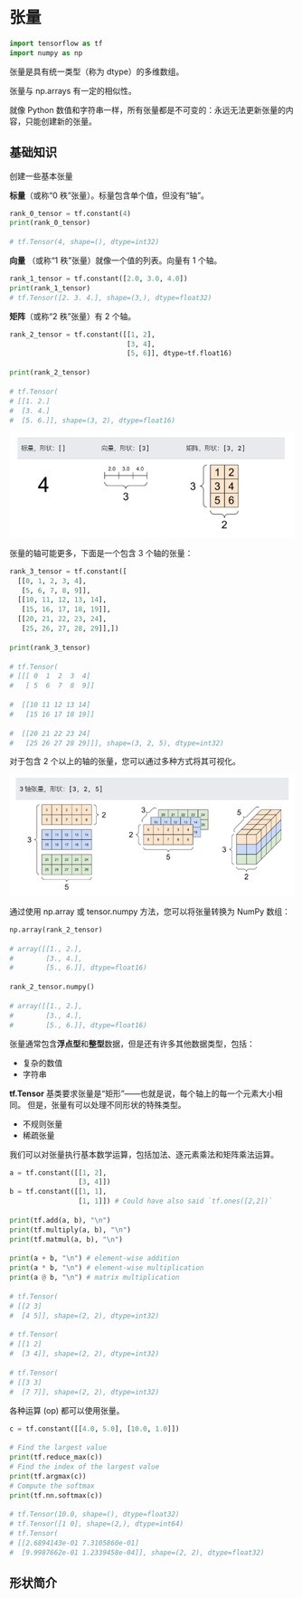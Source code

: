 # 张量

```python
import tensorflow as tf
import numpy as np
```

张量是具有统一类型（称为 dtype）的多维数组。

张量与 np.arrays 有一定的相似性。

就像 Python 数值和字符串一样，所有张量都是不可变的：永远无法更新张量的内容，只能创建新的张量。

## 基础知识

创建一些基本张量

**标量**（或称“0 秩”张量）。标量包含单个值，但没有“轴”。

```python
rank_0_tensor = tf.constant(4)
print(rank_0_tensor)

# tf.Tensor(4, shape=(), dtype=int32)
```

**向量** （或称“1 秩”张量）就像一个值的列表。向量有 1 个轴。

```python
rank_1_tensor = tf.constant([2.0, 3.0, 4.0])
print(rank_1_tensor)
# tf.Tensor([2. 3. 4.], shape=(3,), dtype=float32)
```

**矩阵**（或称“2 秩”张量）有 2 个轴。

```python
rank_2_tensor = tf.constant([[1, 2],
                             [3, 4],
                             [5, 6]], dtype=tf.float16)

print(rank_2_tensor)

# tf.Tensor(
# [[1. 2.]
#  [3. 4.]
#  [5. 6.]], shape=(3, 2), dtype=float16)
```

![张量类型](assets\张量.png "张量类型")

张量的轴可能更多，下面是一个包含 3 个轴的张量：

```python
rank_3_tensor = tf.constant([
  [[0, 1, 2, 3, 4],
   [5, 6, 7, 8, 9]],
  [[10, 11, 12, 13, 14],
   [15, 16, 17, 18, 19]],
  [[20, 21, 22, 23, 24],
   [25, 26, 27, 28, 29]],])

print(rank_3_tensor)

# tf.Tensor(
# [[[ 0  1  2  3  4]
#   [ 5  6  7  8  9]]

#  [[10 11 12 13 14]
#   [15 16 17 18 19]]

#  [[20 21 22 23 24]
#   [25 26 27 28 29]]], shape=(3, 2, 5), dtype=int32)

```

对于包含 2 个以上的轴的张量，您可以通过多种方式将其可视化。

![张量多轴可视化](assets\张量可视化.png "张量多轴可视化")

通过使用 np.array 或 tensor.numpy 方法，您可以将张量转换为 NumPy 数组：

```python
np.array(rank_2_tensor)

# array([[1., 2.],
#        [3., 4.],
#        [5., 6.]], dtype=float16)

rank_2_tensor.numpy()

# array([[1., 2.],
#        [3., 4.],
#        [5., 6.]], dtype=float16)
```

张量通常包含**浮点型**和**整型**数据，但是还有许多其他数据类型，包括：

- 复杂的数值
- 字符串

**tf.Tensor** 基类要求张量是“矩形”——也就是说，每个轴上的每一个元素大小相同。
但是，张量有可以处理不同形状的特殊类型。

- 不规则张量
- 稀疏张量

我们可以对张量执行基本数学运算，包括加法、逐元素乘法和矩阵乘法运算。

```python
a = tf.constant([[1, 2],
                 [3, 4]])
b = tf.constant([[1, 1],
                 [1, 1]]) # Could have also said `tf.ones([2,2])`

print(tf.add(a, b), "\n")
print(tf.multiply(a, b), "\n")
print(tf.matmul(a, b), "\n")

print(a + b, "\n") # element-wise addition
print(a * b, "\n") # element-wise multiplication
print(a @ b, "\n") # matrix multiplication

# tf.Tensor(
# [[2 3]
#  [4 5]], shape=(2, 2), dtype=int32)

# tf.Tensor(
# [[1 2]
#  [3 4]], shape=(2, 2), dtype=int32)

# tf.Tensor(
# [[3 3]
#  [7 7]], shape=(2, 2), dtype=int32)
```

各种运算 (op) 都可以使用张量。

```python
c = tf.constant([[4.0, 5.0], [10.0, 1.0]])

# Find the largest value
print(tf.reduce_max(c))
# Find the index of the largest value
print(tf.argmax(c))
# Compute the softmax
print(tf.nn.softmax(c))

# tf.Tensor(10.0, shape=(), dtype=float32)
# tf.Tensor([1 0], shape=(2,), dtype=int64)
# tf.Tensor(
# [[2.6894143e-01 7.3105860e-01]
#  [9.9987662e-01 1.2339458e-04]], shape=(2, 2), dtype=float32)
```

## 形状简介
